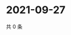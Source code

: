 # 2021-09-27

共 0 条

<!-- BEGIN WEIBO -->
<!-- 最后更新时间 Mon Sep 27 2021 20:13:13 GMT+0800 (China Standard Time) -->

<!-- END WEIBO -->
